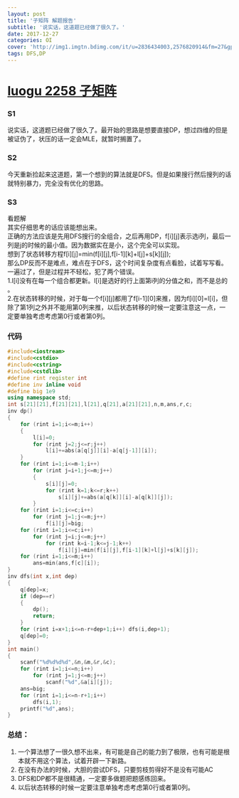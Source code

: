 ```yaml
---
layout: post
title: '子矩阵 解题报告'
subtitle: '说实话，这道题已经做了很久了。'
date: 2017-12-27
categories: OI
cover: 'http://img1.imgtn.bdimg.com/it/u=2836434003,2576820914&fm=27&gp=0.jpg'
tags: DFS,DP
---
```

# [luogu 2258 子矩阵](https://www.luogu.org/problemnew/show/2258)
### S1    
说实话，这道题已经做了很久了。最开始的思路是想要直接DP，想过四维的但是被证伪了，状压的话一定会MLE，就暂时搁置了。    
### S2    
今天重新捡起来这道题，第一个想到的算法就是DFS。但是如果搜行然后搜列的话就特别暴力，完全没有优化的思路。    
### S3    
看题解    
其实仔细思考的话应该能想出来。    
正确的方法应该是先用DFS搜行的全组合，之后再用DP，f[i][j]表示选i列，最后一列是j的时候的最小值。因为数据实在是小，这个完全可以实现。    
想到了状态转移方程f[i][j]=min(f[i][j],f[i-1][k]+l[j]+s[k][j]);    
那么DP反而不是难点，难点在于DFS，这个时间复杂度有点看脸，试着写写看。    
一遍过了，但是过程并不轻松，犯了两个错误。    
1.l[i]没有在每一个组合都更新。l[i]是选好的行上面第i列的分值之和，而不是总的 。   
2.在状态转移的时候，对于每一个f[i][j]都用了f[i-1][0]来推，因为f[i][0]=l[i]，但除了第1列之外并不能用第0列来推，以后状态转移的时候一定要注意这一点，一定要单独考虑考虑第0行或者第0列。    

### 代码
```cpp
#include<iostream>
#include<cstdio>
#include<cstring>
#include<cstdlib>
#define rint register int
#define inv inline void
#define big 1e9
using namespace std;
int s[21][21],f[21][21],l[21],q[21],a[21][21],n,m,ans,r,c;
inv dp()
{
    for (rint i=1;i<=m;i++)
    {
        l[i]=0; 
        for (rint j=2;j<=r;j++)
            l[i]+=abs(a[q[j]][i]-a[q[j-1]][i]);
    }
    for (rint i=1;i<=m-1;i++)
        for (rint j=i+1;j<=m;j++)
        {
            s[i][j]=0;
            for (rint k=1;k<=r;k++)
                s[i][j]+=abs(a[q[k]][i]-a[q[k]][j]);
        }
    for (rint i=1;i<=c;i++)
        for (rint j=1;j<=m;j++)
            f[i][j]=big;
    for (rint i=1;i<=c;i++)
        for (rint j=i;j<=m;j++)
            for (rint k=i-1;k<=j-1;k++)
                f[i][j]=min(f[i][j],f[i-1][k]+l[j]+s[k][j]);
    for (rint i=1;i<=m;i++)
        ans=min(ans,f[c][i]); 
}
inv dfs(int x,int dep)
{	
    q[dep]=x;
    if (dep==r)
    {
        dp();
        return; 
    }
    for (rint i=x+1;i<=n-r+dep+1;i++) dfs(i,dep+1);
    q[dep]=0;
}
int main()
{
    scanf("%d%d%d%d",&n,&m,&r,&c);
    for (rint i=1;i<=n;i++)
        for (rint j=1;j<=m;j++)
            scanf("%d",&a[i][j]);
    ans=big;
    for (rint i=1;i<=n-r+1;i++)
        dfs(i,1);
    printf("%d",ans);
} 
```
### 总结：    
1.  一个算法想了一很久想不出来，有可能是自己的能力到了极限，也有可能是根本就不用这个算法，试着开辟一下新路。    
2.  在没有办法的时候，大胆的尝试DFS，只要剪枝剪得好不是没有可能AC    
3.  DFS和DP都不是很精通，一定要多做题把题感练回来。    
4.  以后状态转移的时候一定要注意单独考虑考虑第0行或者第0列。    

